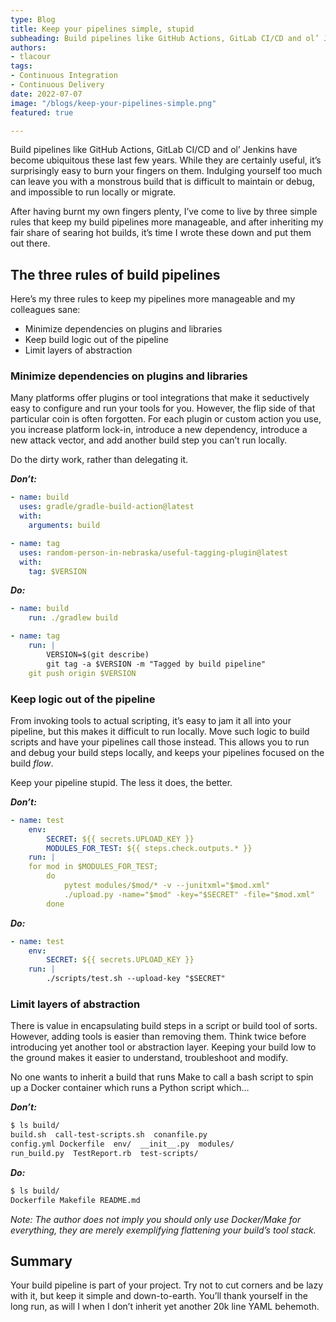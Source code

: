 ```yaml
---
type: Blog
title: Keep your pipelines simple, stupid
subheading: Build pipelines like GitHub Actions, GitLab CI/CD and ol’ Jenkins have become ubiquitous these last few years. While they are certainly useful, it’s surprisingly easy to burn your fingers on them. Here’s my three rules to keep pipelines more manageable.
authors:
- tlacour
tags:
- Continuous Integration
- Continuous Delivery
date: 2022-07-07
image: "/blogs/keep-your-pipelines-simple.png"
featured: true

---
```


Build pipelines like GitHub Actions, GitLab CI/CD and ol’ Jenkins have become ubiquitous these last few years. While they are certainly useful, it’s surprisingly easy to burn your fingers on them. Indulging yourself too much can leave you with a monstrous build that is difficult to maintain or debug, and impossible to run locally or migrate.

After having burnt my own fingers plenty, I’ve come to live by three simple rules that keep my build pipelines more manageable, and after inheriting my fair share of searing hot builds, it’s time I wrote these down and put them out there.

## The three rules of build pipelines

Here’s my three rules to keep my pipelines more manageable and my colleagues sane:

- Minimize dependencies on plugins and libraries
- Keep build logic out of the pipeline
- Limit layers of abstraction

### Minimize dependencies on plugins and libraries

Many platforms offer plugins or tool integrations that make it seductively easy to configure and run your tools for you. However, the flip side of that particular coin is often forgotten. For each plugin or custom action you use, you increase platform lock-in, introduce a new dependency, introduce a new attack vector, and add another build step you can’t run locally.

Do the dirty work, rather than delegating it. 

***Don’t:***

```yaml
- name: build
  uses: gradle/gradle-build-action@latest
  with:
    arguments: build

- name: tag
  uses: random-person-in-nebraska/useful-tagging-plugin@latest
  with:
    tag: $VERSION
```

***Do:***

```yaml
- name: build
	run: ./gradlew build

- name: tag
	run: |
		VERSION=$(git describe)
		git tag -a $VERSION -m "Tagged by build pipeline"
    git push origin $VERSION
```

### Keep logic out of the pipeline

From invoking tools to actual scripting, it’s easy to jam it all into your pipeline, but this makes it difficult to run locally. Move such logic to build scripts and have your pipelines call those instead. This allows you to run and debug your build steps locally, and keeps your pipelines focused on the build *flow*. 

Keep your pipeline stupid. The less it does, the better.

***Don’t:***

```yaml
- name: test
	env:
		SECRET: ${{ secrets.UPLOAD_KEY }}
		MODULES_FOR_TEST: ${{ steps.check.outputs.* }}
	run: |
    for mod in $MODULES_FOR_TEST; 
		do
			pytest modules/$mod/* -v --junitxml="$mod.xml"
			./upload.py -name="$mod" -key="$SECRET" -file="$mod.xml"
		done
```

***Do:***

```yaml
- name: test
	env:
		SECRET: ${{ secrets.UPLOAD_KEY }}
	run: |
		./scripts/test.sh --upload-key "$SECRET"
```

### Limit layers of abstraction

There is value in encapsulating build steps in a script or build tool of sorts. However, adding tools is easier than removing them. Think twice before introducing yet another tool or abstraction layer. Keeping your build low to the ground makes it easier to understand, troubleshoot and modify.

No one wants to inherit a build that runs Make to call a bash script to spin up a Docker container which runs a Python script which…

***Don’t:***

```bash
$ ls build/
build.sh  call-test-scripts.sh  conanfile.py
config.yml Dockerfile  env/  __init__.py  modules/
run_build.py  TestReport.rb  test-scripts/
```

***Do:***

```bash
$ ls build/
Dockerfile Makefile README.md
```

*Note: The author does not imply you should only use Docker/Make for everything, they are merely exemplifying flattening your build’s tool stack.*

## Summary

Your build pipeline is part of your project. Try not to cut corners and be lazy with it, but keep it simple and down-to-earth. You’ll thank yourself in the long run, as will I when I don’t inherit yet another 20k line YAML behemoth.